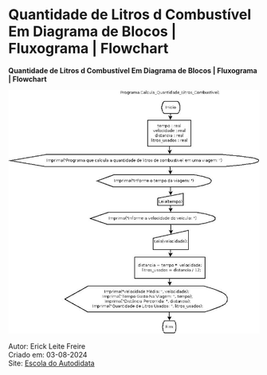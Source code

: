 # Quantidade de Litros d Combustível Em Diagrama de Blocos | Fluxograma | Flowchart

**Quantidade de Litros d Combustível Em Diagrama de Blocos | Fluxograma | Flowchart**

![Quantidade de Litros d Combustível Em Diagrama de Blocos | Fluxograma | Flowchart](litrosdecombustivel.jpeg)

Autor: Erick Leite Freire<br>
Criado em: 03-08-2024<br>
Site: [Escola do Autodidata](https://www.escoladoautodidata.com.br)<br>
